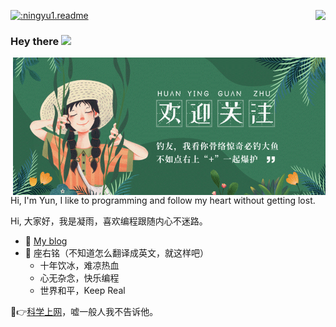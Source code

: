 <p width="500">
  <a href="https://count.getloli.com/"><img src="https://count.getloli.com/get/@:ningyu1.readme?theme=moebooru-h" alt=":ningyu1.readme"></a>
  <img src="https://weather-icon.journeyad.repl.co/@shanghai?v=1" align="right">
</p>

### Hey there <img src="https://media.giphy.com/media/hvRJCLFzcasrR4ia7z/giphy.gif" width="25px">

<img align="right" alt="GIF" src="https://github.com/ningyu1/ningyu1/blob/main/images/plus.gif?raw=true" width="500" height="220" />

Hi, I'm Yun, I like to programming and follow my heart without getting lost.

Hi, 大家好，我是凝雨，喜欢编程跟随内心不迷路。

- :memo: [My blog](https://ningyu1.github.io)
- 🌸 座右铭（不知道怎么翻译成英文，就这样吧）
  - 十年饮冰，难凉热血
  - 心无杂念，快乐编程
  - 世界和平，Keep Real

🤫👉[科学上网](https://hidcdn.com/?f=dn613)，嘘一般人我不告诉他。
